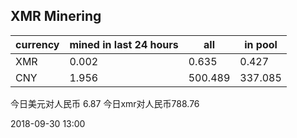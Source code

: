 ## XMR Minering

|currency|mined in last 24 hours|all|in pool|
|---|---|---|---|
|XMR|0.002|0.635|0.427|
|CNY|1.956|500.489|337.085|

今日美元对人民币 6.87	今日xmr对人民币788.76


2018-09-30 13:00